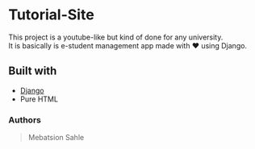 # Tutorial-Site
This project is a youtube-like but kind of done for any university.<br>It is basically is e-student management app made with ❤️ using Django. 


## Built with 

* [Django](https://www.djangoproject.com/)
* Pure HTML

### Authors
> Mebatsion Sahle
